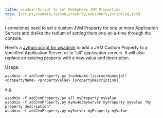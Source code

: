 ```yaml
---
title: wsadmin Script to set WebSphere JVM Properties
tags: [script,wsadmin,jython,property,websphere,scripting,jvm]
---
```

I sometimes need to set a custom JVM Property for one or more Application Servers and dislike the tedium of setting them one-at-a-time through the console.

Here's a [Jython script for wsadmin](https://github.com/dougbreaux/websphere/blob/master/addJvmProperty.py) to add a JVM Custom Property to a specified Application Server, or to "all" application servers. It will also replace an existing property with a new value and description.

Usage:

```shell
wsadmin -f addJvmProperty.py [nodeName:]<ser​verName>|all <propertyName> <propertyValue> [propertyDescription]
```

e.g.

```shell
wsadmin -f addJvmProperty.py all myProperty myValue
wsadmin -f addJvmProperty.py myNode:myServer myProperty myValue "My property description"
wsadmin -f addJvmProperty.py myServer myProperty myValue
```
